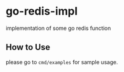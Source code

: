 # go-redis-impl
implementation of some go redis function

## How to Use
please go to `cmd/examples` for sample usage.
